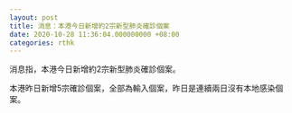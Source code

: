 ```yaml
---
layout: post
title: 消息：本港今日新增約2宗新型肺炎確診個案
date: 2020-10-28 11:36:04.000000000 +08:00
categories: rthk
---
```


消息指，本港今日新增約2宗新型肺炎確診個案。

本港昨日新增5宗確診個案，全部為輸入個案，昨日是連續兩日沒有本地感染個案。
